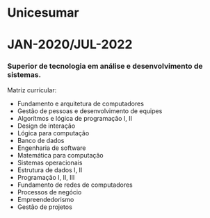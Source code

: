 # Unicesumar
# JAN-2020/JUL-2022
### Superior de tecnologia em análise e desenvolvimento de sistemas.

Matriz curricular: 
- Fundamento e arquitetura de computadores
- Gestão de pessoas e desenvolvimento de equipes
- Algorítmos e lógica de programação I, II
- Design de interação
- Lógica para computação
- Banco de dados
- Engenharia de software
- Matemática para computação
- Sistemas operacionais
- Estrutura de dados I, II
- Programação I, II, III
- Fundamento de redes de computadores
- Processos de negócio
- Empreendedorismo
- Gestão de projetos
